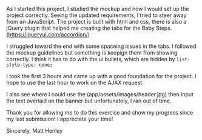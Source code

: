 As I started this project, I studied the mockup and how I would set up the project correctly. Seeing the updated requirements, I tried to steer away from an JavaScript. The project is built with html and css, there is also a jQuery plugin that helped me creating the tabs for the Baby Steps. (https://jqueryui.com/accordion/)

I struggled toward the end with some spaceing issues in the tabs. I followed the mockup guidelines but something is keepign them from showing correctly. I think it has to do with the ui bullets, which are hidden by ```list-style-type: none;```

I took the first 3 hours and came up with a good foundation for the project. I hope to use the last hour to work on the AJAX request.  

I also see where I could use the (app/assets/images/header.jpg) then input the text overlaid on the banner but unfortunately, I ran out of time. 

Thank you for allowing me to do this exercise and show my progress since my last submission! I appreciate your time! 

Sincerely,
Matt Henley